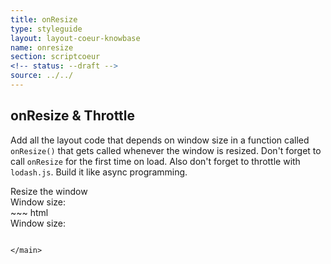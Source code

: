 ```yaml
---
title: onResize
type: styleguide
layout: layout-coeur-knowbase
name: onresize
section: scriptcoeur
<!-- status: --draft -->
source: ../../
---
```


<main markdown="1">

## onResize & Throttle

Add all the layout code that depends on window size in a function called `onResize()` that gets called whenever the window is resized. Don't forget to call `onResize` for the first time on load. Also don't forget to throttle with `lodash.js`. Build it like async programming.

<div class="_styleguide-example">
  Resize the window
  <div class="resizer">Window size:</div>

  <script src="https://cdn.jsdelivr.net/lodash/4.17.4/lodash.min.js"></script>
  <script>
    $(document).ready(function() {
      onResize();
    });

    function onResize() {
      $('.resizer').html('Window size: ' + $(window).width());
    }
    $(window).on('resize', _.throttle(onResize, 500));
  </script>

</div>
~~~ html
<div class="resizer">Window size:</div>

<script src="https://cdn.jsdelivr.net/lodash/4.17.4/lodash.min.js"></script>
<script>
  $(document).ready(function() {
    onResize();
  });

  function onResize() {
    $('.resizer').html('Window size: ' + $(window).width());
  }
  $(window).on('resize', _.throttle(onResize, 500));
</script>
~~~

</main>
